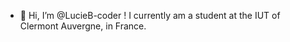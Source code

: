 - 👋 Hi, I’m @LucieB-coder !
I currently am a student at the IUT of Clermont Auvergne, in France.

<!---
LucieB-coder/LucieB-coder is a ✨ special ✨ repository because its `README.md` (this file) appears on your GitHub profile.
You can click the Preview link to take a look at your changes.
--->
